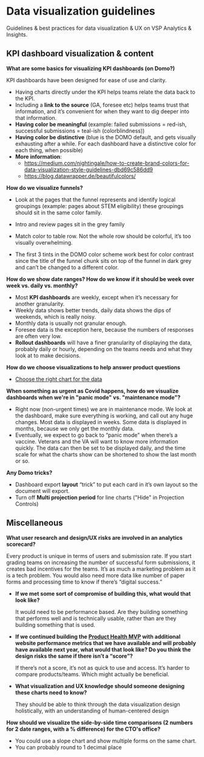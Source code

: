 # Data visualization guidelines

Guidelines & best practices for data visualization & UX on VSP Analytics & Insights.

## KPI dashboard visualization & content

**What are some basics for visualizing KPI dashboards (on Domo?)**

KPI dashboards have been designed for ease of use and clarity.

- Having charts directly under the KPI helps teams relate the data back to the KPI.
-  Including a **link to the source** (GA, foresee etc) helps teams trust that information, and it’s convenient for when they want to dig deeper into that information. 
- **Having color be meaningful** (example: failed submissions = red-ish, successful submissions = teal-ish (colorblindness)) 
- **Having color be distinctive** (blue is the DOMO default, and gets visually exhausting after a while. For each dashboard have a distinctive color for each thing, when possible) 
- **More information**: 
  - https://medium.com/nightingale/how-to-create-brand-colors-for-data-visualization-style-guidelines-dbd69c586dd9
  - https://blog.datawrapper.de/beautifulcolors/

**How do we visualize funnels?**

- Look at the pages that the funnel represents and identify logical groupings (example: pages about STEM eligibility) these groupings should sit in the same color family. 

- Intro and review pages sit in the grey family

- Match color to table row. Not the whole row should be colorful, it’s too visually overwhelming. 

- The first 3 tints in the DOMO color scheme work best for color contrast since the title of the funnel chunk sits on top of the funnel in dark grey and can’t be changed to a different color. 

**How do we show date ranges? How do we know if it should be week over week vs. daily vs. monthly?**

- Most **KPI dashboards** are weekly, except when it’s necessary for another granularity. 
- Weekly data shows better trends, daily data shows the dips of weekends, which is really noisy.
- Monthly data is usually not granular enough. 
- Foresee data is the exception here, because the numbers of responses are often very low.
- **Rollout dashboards** will have a finer granularity of displaying the data, probably daily or hourly, depending on the teams needs and what they look at to make decisions. 

**How do we choose visualizations to help answer product questions**

- [Choose the right chart for the data](https://extremepresentation.typepad.com/files/choosing-a-good-chart-09.pdf)

**When something as urgent as Covid happens, how do we visualize dashboards when we're in "panic mode" vs. "maintenance mode"?**

- Right now (non-urgent times) we are in maintenance mode. We look at the dashboard, make sure everything is working, and call out any huge changes. Most data is displayed in weeks. Some data is displayed in months, because we only get the monthly data. 
- Eventually, we expect to go back to “panic mode” when there’s a vaccine. Veterans and the VA will want to know more information quickly. The data can then be set to be displayed daily, and the time scale for what the charts show can be shortened to show the last month or so. 

**Any Domo tricks?**

- Dashboard export **layout** “trick” to put each card in it’s own layout so the document will export. 
- Turn off **Multi projection period** for line charts ("Hide" in Projection Controls)

## Miscellaneous

**What user research and design/UX risks are involved in an analytics scorecard?**

Every product is unique in terms of users and submission rate. If you start grading teams on increasing the number of successful form submissions, it creates bad incentives for the teams. It’s as much a marketing problem as it is a tech problem. You would also need more data like number of paper forms and processing time to know if there’s “digital success.”

- **If we met some sort of compromise of building this, what would that look like?** 

  It would need to be performance based. Are they building something that performs well and is technically usable, rather than are they building something that is used.

- **If we continued building the [Product Health MVP](https://docs.google.com/spreadsheets/d/1-1GYhR5RFItrYee2Yki_nuMW3XKYrWVzoZ8dppS3hb4/edit) with additional website performance metrics that we have available and will probably have available next year, what would that look like? Do you think the design risks the same if there isn’t a “score”?**

  If there’s not a score, it’s not as quick to use and access. It’s harder to compare products/teams. Which might actually be beneficial. 

- **What visualization and UX knowledge should someone designing these charts need to know?**

  They should be able to think through the data visualization design holistically, with an understanding of human-centered design

**How should we visualize the side-by-side time comparisons (2 numbers for 2 date ranges, with a % difference) for the CTO's office?**

- You could use a slope chart and show multiple forms on the same chart.
- You can probably round to 1 decimal place











